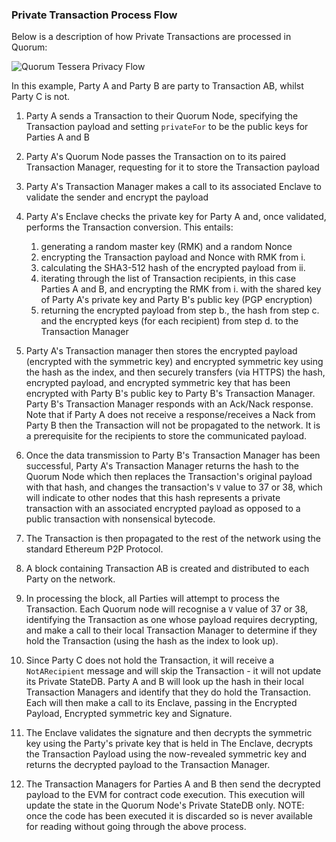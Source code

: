 ### Private Transaction Process Flow

Below is a description of how Private Transactions are processed in Quorum:

![Quorum Tessera Privacy Flow](https://github.com/jpmorganchase/tessera/raw/master/Tessera%20Privacy%20flow.jpeg)

In this example, Party A and Party B are party to Transaction AB, whilst Party C is not.

1. Party A sends a Transaction to their Quorum Node, specifying the Transaction payload and setting `privateFor` to be the public keys for Parties A and B
2. Party A's Quorum Node passes the Transaction on to its paired Transaction Manager, requesting for it to store the Transaction payload
3. Party A's Transaction Manager makes a call to its associated Enclave to validate the sender and encrypt the payload
4. Party A's Enclave checks the private key for Party A and, once validated, performs the Transaction conversion. This entails: 
      
    1. generating a random master key (RMK) and a random Nonce 
    1. encrypting the Transaction payload and Nonce with RMK from i.
    1. calculating the SHA3-512 hash of the encrypted payload from ii.
    1. iterating through the list of Transaction recipients, in this case Parties A and B, and encrypting the RMK from i. with the shared key of Party A's private key and Party B's public key (PGP encryption)
    1. returning the encrypted payload from step b., the hash from step c. and the encrypted keys (for each recipient) from step d. to the Transaction Manager
5. Party A's Transaction manager then stores the encrypted payload (encrypted with the symmetric key) and encrypted symmetric key using the hash as the index, and then securely transfers (via HTTPS) the hash, encrypted payload, and encrypted symmetric key that has been encrypted with Party B's public key to Party B's Transaction Manager.  Party B's Transaction Manager responds with an Ack/Nack response. Note that if Party A does not receive a response/receives a Nack from Party B then the Transaction will not be propagated to the network.  It is a prerequisite for the recipients to store the communicated payload.
6. Once the data transmission to Party B's Transaction Manager has been successful, Party A's Transaction Manager returns the hash to the Quorum Node which then replaces the Transaction's original payload with that hash, and changes the transaction's `V` value to 37 or 38, which will indicate to other nodes that this hash represents a private transaction with an associated encrypted payload as opposed to a public transaction with nonsensical bytecode.
7. The Transaction is then propagated to the rest of the network using the standard Ethereum P2P Protocol.
8. A block containing Transaction AB is created and distributed to each Party on the network.
9. In processing the block, all Parties will attempt to process the Transaction.  Each Quorum node will recognise a `V` value of 37 or 38, identifying the Transaction as one whose payload requires decrypting, and make a call to their local Transaction Manager to determine if they hold the Transaction (using the hash as the index to look up).
10. Since Party C does not hold the Transaction, it will receive a `NotARecipient` message and will skip the Transaction - it will not update its Private StateDB.  Party A and B will look up the hash in their local Transaction Managers and identify that they do hold the Transaction. Each will then make a call to its Enclave, passing in the Encrypted Payload, Encrypted symmetric key and Signature.
11. The Enclave validates the signature and then decrypts the symmetric key using the Party's private key that is held in The Enclave, decrypts the Transaction Payload using the now-revealed symmetric key and returns the decrypted payload to the Transaction Manager.
12. The Transaction Managers for Parties A and B then send the decrypted payload to the EVM for contract code execution.  This execution will update the state in the Quorum Node's Private StateDB only. NOTE: once the code has been executed it is discarded so is never available for reading without going through the above process.


